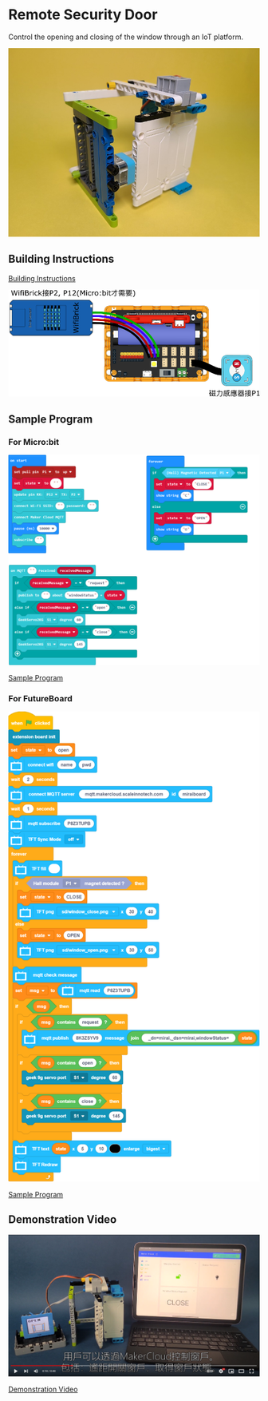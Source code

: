 # Remote Security Door

Control the opening and closing of the window through an IoT platform.

![](../images/door.jpg)

## Building Instructions

[Building Instructions]()

![](../images/door_wire.png)

## Sample Program

### For Micro:bit

![](../images/door_code_mc.png)

[Sample Program](https://makecode.microbit.org/_RwAY9rfbuMhc)

### For FutureBoard

![](../images/door_code_kb.png)

[Sample Program]()

## Demonstration Video

[![](../images/door_video.png)](https://www.youtube.com/watch?v=nLj0LCgN1Uk)

[Demonstration Video](https://www.youtube.com/watch?v=nLj0LCgN1Uk)
